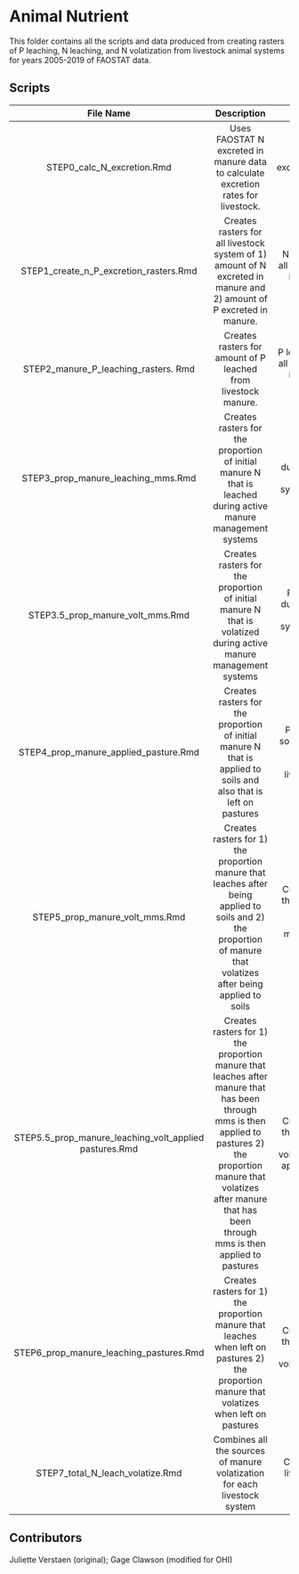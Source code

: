 # Animal Nutrient

This folder contains all the scripts and data produced from creating rasters of P leaching, N leaching, and N volatization from livestock animal systems for years 2005-2019 of FAOSTAT data. 


## Scripts
| File Name | Description | Output |
|:----------:|:-------------:|:------:|
| STEP0_calc_N_excretion.Rmd | Uses FAOSTAT N excreted in manure data to calculate excretion rates for livestock.| excretion_rate_gf.csv |
| STEP1_create_n_P_excretion_rasters.Rmd | Creates rasters for all livestock system of 1) amount of N excreted in manure and 2) amount of P excreted in manure. | N and P rasters for all livestock systems in the prep data folder |
| STEP2_manure_P_leaching_rasters. Rmd | Creates rasters for amount of P leached from livestock manure. | P leached rasters for all livestock systems in the prep data folder |
| STEP3_prop_manure_leaching_mms.Rmd | Creates rasters for the proportion of initial manure N that is leached during active manure management systems| Prop N leached during mms rasters for all livestock systems in the prep data folder|
| STEP3.5_prop_manure_volt_mms.Rmd | Creates rasters for the proportion of initial manure N that is volatized during active manure management systems| Prop N volatized during mms rasters for all livestock systems in the prep data folder |
| STEP4_prop_manure_applied_pasture.Rmd | Creates rasters for the proportion of initial manure N that is applied to soils and also that is left on pastures| Prop N applied to soils rasters; Prop N left on pastures rasters for all livestock systems |
| STEP5_prop_manure_volt_mms.Rmd | Creates rasters for 1) the proportion manure that leaches after being applied to soils and 2) the proportion of manure that volatizes after being applied to soils| Creates rasters for the proportion of N leached and volatized from manure applied to soils |
| STEP5.5_prop_manure_leaching_volt_applied pastures.Rmd | Creates rasters for 1) the proportion manure that leaches after manure that has been through mms is then applied to pastures  2) the proportion manure that volatizes after manure that has been through mms is then applied to pastures| Creates rasters for the proportion of N leached and volatized from being applied to pastures |
| STEP6_prop_manure_leaching_pastures.Rmd | Creates rasters for 1) the proportion manure that leaches when left on pastures 2) the proportion manure that volatizes when left on pastures | Creates rasters for the proportion of N leached and volatized from being left on pasture |
| STEP7_total_N_leach_volatize.Rmd | Combines all the sources of manure volatization for each livestock system | Creates rasters all livestock systems volatization |


## Contributors
Juliette Verstaen (original); Gage Clawson (modified for OHI)